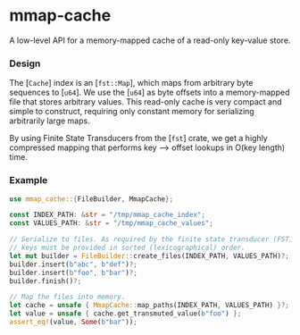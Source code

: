 # mmap-cache

A low-level API for a memory-mapped cache of a read-only key-value store.

### Design

The [`Cache`] index is an [`fst::Map`], which maps from arbitrary byte sequences to [`u64`]. We use the [`u64`] as byte
offsets into a memory-mapped file that stores arbitrary values. This read-only cache is very compact and simple to
construct, requiring only constant memory for serializing arbitrarily large maps.

By using Finite State Transducers from the [`fst`] crate, we get a highly compressed mapping that performs key --> offset
lookups in O(key length) time.

### Example

```rust
use mmap_cache::{FileBuilder, MmapCache};

const INDEX_PATH: &str = "/tmp/mmap_cache_index";
const VALUES_PATH: &str = "/tmp/mmap_cache_values";

// Serialize to files. As required by the finite state transducer (FST) builder,
// keys must be provided in sorted (lexicographical) order.
let mut builder = FileBuilder::create_files(INDEX_PATH, VALUES_PATH)?;
builder.insert(b"abc", b"def")?;
builder.insert(b"foo", b"bar")?;
builder.finish()?;

// Map the files into memory.
let cache = unsafe { MmapCache::map_paths(INDEX_PATH, VALUES_PATH) }?;
let value = unsafe { cache.get_transmuted_value(b"foo") };
assert_eq!(value, Some(b"bar"));
```
